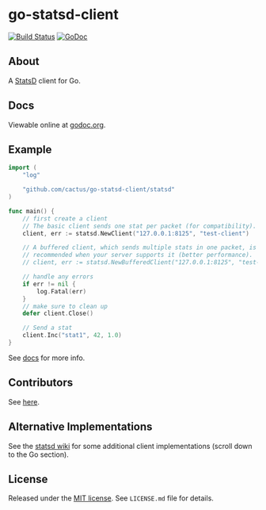 go-statsd-client
================

[![Build Status](https://travis-ci.org/cactus/go-statsd-client.png?branch=master)](https://travis-ci.org/cactus/go-statsd-client)
[![GoDoc](https://godoc.org/github.com/cactus/go-statsd-client/statsd?status.png)](https://godoc.org/github.com/cactus/go-statsd-client/statsd)

## About

A [StatsD][1] client for Go.

## Docs

Viewable online at [godoc.org][2].

## Example

``` go
import (
    "log"

    "github.com/cactus/go-statsd-client/statsd"
)

func main() {
    // first create a client
    // The basic client sends one stat per packet (for compatibility).
    client, err := statsd.NewClient("127.0.0.1:8125", "test-client")

    // A buffered client, which sends multiple stats in one packet, is
    // recommended when your server supports it (better performance).
    // client, err := statsd.NewBufferedClient("127.0.0.1:8125", "test-client", 300*time.Millisecond, 0)

    // handle any errors
    if err != nil {
        log.Fatal(err)
    }
    // make sure to clean up
    defer client.Close()

    // Send a stat
    client.Inc("stat1", 42, 1.0)
}
```

See [docs][2] for more info.

## Contributors

See [here][4].

## Alternative Implementations

See the [statsd wiki][5] for some additional client implementations
(scroll down to the Go section).

## License

Released under the [MIT license][3]. See `LICENSE.md` file for details.


[1]: https://github.com/etsy/statsd
[2]: http://godoc.org/github.com/cactus/go-statsd-client/statsd
[3]: http://www.opensource.org/licenses/mit-license.php
[4]: https://github.com/cactus/go-statsd-client/graphs/contributors
[5]: https://github.com/etsy/statsd/wiki#client-implementations
